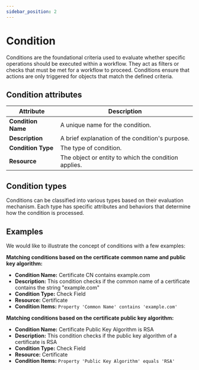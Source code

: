 ```yaml
---
sidebar_position: 2
---
```


# Condition

Conditions are the foundational criteria used to evaluate whether specific operations should be executed within a workflow. They act as filters or checks that must be met for a workflow to proceed. Conditions ensure that actions are only triggered for objects that match the defined criteria.

## Condition attributes

| Attribute          | Description                                          |
|--------------------|------------------------------------------------------|
| **Condition Name** | A unique name for the condition.                     |
| **Description**    | A brief explanation of the condition's purpose.      |
| **Condition Type** | The type of condition.                               |
| **Resource**       | The object or entity to which the condition applies. |

## Condition types

Conditions can be classified into various types based on their evaluation mechanism. Each type has specific attributes and behaviors that determine how the condition is processed.

## Examples

We would like to illustrate the concept of conditions with a few examples:

**Matching conditions based on the certificate common name and public key algorithm:**

- **Condition Name:** Certificate CN contains example.com
- **Description:** This condition checks if the common name of a certificate contains the string "example.com"
- **Condition Type:** Check Field
- **Resource:** Certificate
- **Condition Items:** `Property 'Common Name' contains 'example.com'`

**Matching conditions based on the certificate public key algorithm:**

- **Condition Name:** Certificate Public Key Algorithm is RSA
- **Description:** This condition checks if the public key algorithm of a certificate is RSA
- **Condition Type:** Check Field
- **Resource:** Certificate
- **Condition Items:** `Property 'Public Key Algorithm' equals 'RSA'`
